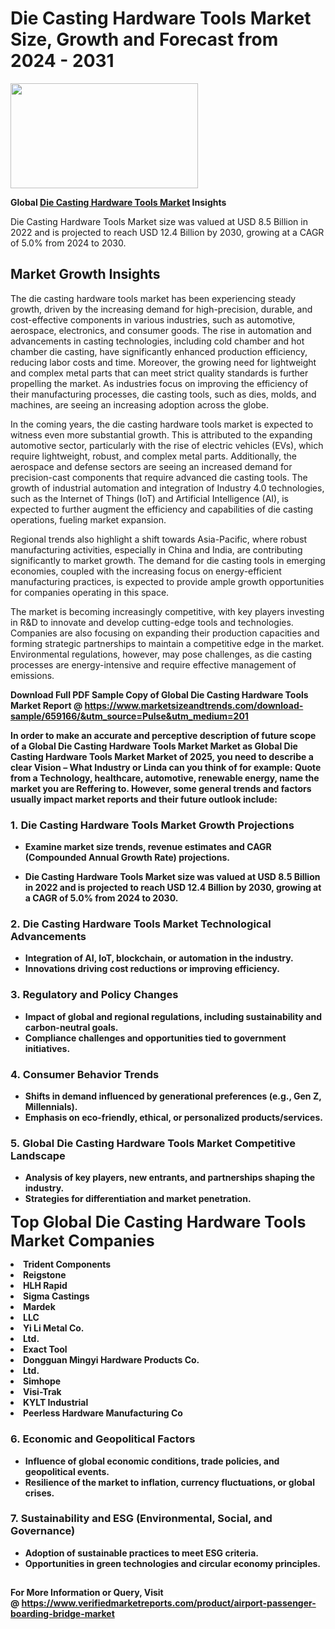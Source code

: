 <H1>Die Casting Hardware Tools Market Size, Growth and Forecast from 2024 - 2031</H1><img class="aligncenter size-medium wp-image-584254" src="https://thirdeyenews.in/wp-content/uploads/2024/09/Global-Market-Research-300x168.jpeg" alt="" width="300" height="168" /><p><strong>Global&nbsp;<a href="https://www.marketsizeandtrends.com/download-sample/659166/&amp;utm_source=Pulse&amp;utm_medium=201">Die Casting Hardware Tools Market</a> Insights</strong></p><p>Die Casting Hardware Tools Market size was valued at USD 8.5 Billion in 2022 and is projected to reach USD 12.4 Billion by 2030, growing at a CAGR of 5.0% from 2024 to 2030.</p><p><h2>Market Growth Insights</h2> <p>The die casting hardware tools market has been experiencing steady growth, driven by the increasing demand for high-precision, durable, and cost-effective components in various industries, such as automotive, aerospace, electronics, and consumer goods. The rise in automation and advancements in casting technologies, including cold chamber and hot chamber die casting, have significantly enhanced production efficiency, reducing labor costs and time. Moreover, the growing need for lightweight and complex metal parts that can meet strict quality standards is further propelling the market. As industries focus on improving the efficiency of their manufacturing processes, die casting tools, such as dies, molds, and machines, are seeing an increasing adoption across the globe.</p> <p><strong></strong></p> <p>In the coming years, the die casting hardware tools market is expected to witness even more substantial growth. This is attributed to the expanding automotive sector, particularly with the rise of electric vehicles (EVs), which require lightweight, robust, and complex metal parts. Additionally, the aerospace and defense sectors are seeing an increased demand for precision-cast components that require advanced die casting tools. The growth of industrial automation and integration of Industry 4.0 technologies, such as the Internet of Things (IoT) and Artificial Intelligence (AI), is expected to further augment the efficiency and capabilities of die casting operations, fueling market expansion.</p> <p>Regional trends also highlight a shift towards Asia-Pacific, where robust manufacturing activities, especially in China and India, are contributing significantly to market growth. The demand for die casting tools in emerging economies, coupled with the increasing focus on energy-efficient manufacturing practices, is expected to provide ample growth opportunities for companies operating in this space.</p> <p>The market is becoming increasingly competitive, with key players investing in R&D to innovate and develop cutting-edge tools and technologies. Companies are also focusing on expanding their production capacities and forming strategic partnerships to maintain a competitive edge in the market. Environmental regulations, however, may pose challenges, as die casting processes are energy-intensive and require effective management of emissions.</p> <p><strong></p><p><span class=""><strong>Download Full PDF Sample Copy of Global Die Casting Hardware Tools Market Report</strong> @ <a href="https://www.marketsizeandtrends.com/download-sample/659166/&amp;utm_source=Pulse&amp;utm_medium=201" target="_blank">https://www.marketsizeandtrends.com/download-sample/659166/&amp;utm_source=Pulse&amp;utm_medium=201</a></span></p><p>In order to make an accurate and perceptive description of future scope of a Global&nbsp;Die Casting Hardware Tools Market Market as Global&nbsp;Die Casting Hardware Tools Market Market of 2025, you need to describe a clear Vision &ndash; What Industry or Linda can you think of for example: Quote from a Technology, healthcare, automotive, renewable energy, name the market you are Reffering to. However, some general trends and factors usually impact market reports and their future outlook include:</p><h3>1.&nbsp;<strong>Die Casting Hardware Tools Market Growth Projections</strong></h3><ul><li>Examine market size trends, revenue estimates and CAGR (Compounded Annual Growth Rate) projections.</li><li><p>Die Casting Hardware Tools Market size was valued at USD 8.5 Billion in 2022 and is projected to reach USD 12.4 Billion by 2030, growing at a CAGR of 5.0% from 2024 to 2030.</p></li></ul><h3>2.&nbsp;<strong>Die Casting Hardware Tools Market Technological Advancements</strong></h3><ul><li>Integration of AI, IoT, blockchain, or automation in the industry.</li><li>Innovations driving cost reductions or improving efficiency.</li></ul><h3>3.&nbsp;<strong>Regulatory and Policy Changes</strong></h3><ul><li>Impact of global and regional regulations, including sustainability and carbon-neutral goals.</li><li>Compliance challenges and opportunities tied to government initiatives.</li></ul><h3>4.&nbsp;<strong>Consumer Behavior Trends</strong></h3><ul><li>Shifts in demand influenced by generational preferences (e.g., Gen Z, Millennials).</li><li>Emphasis on eco-friendly, ethical, or personalized products/services.</li></ul><h3>5.&nbsp;<strong>Global Die Casting Hardware Tools Market Competitive Landscape</strong></h3><ul><li>Analysis of key players, new entrants, and partnerships shaping the industry.</li><li>Strategies for differentiation and market penetration.</li></ul><p data-pm-slice="1 1 []"><span style="color: inherit; font-family: inherit; font-size: 25px;">Top Global Die Casting Hardware Tools Market Companies</span></p><div class="" data-test-id=""><p><li>Trident Components</li><li> Reigstone</li><li> HLH Rapid</li><li> Sigma Castings</li><li> Mardek</li><li> LLC</li><li> Yi Li Metal Co.</li><li> Ltd.</li><li> Exact Tool</li><li> Dongguan Mingyi Hardware Products Co.</li><li> Ltd.</li><li> Simhope</li><li> Visi-Trak</li><li> KYLT Industrial</li><li> Peerless Hardware Manufacturing Co</li></p></div><h3>6.&nbsp;<strong>Economic and Geopolitical Factors</strong></h3><ul><li>Influence of global economic conditions, trade policies, and geopolitical events.</li><li>Resilience of the market to inflation, currency fluctuations, or global crises.</li></ul><h3>7.&nbsp;<strong>Sustainability and ESG (Environmental, Social, and Governance)</strong></h3><ul><li>Adoption of sustainable practices to meet ESG criteria.</li><li>Opportunities in green technologies and circular economy principles.</li></ul><h2><strong style="font-size: 14px;">For More Information or Query, Visit @&nbsp;</strong><a style="background-color: #ffffff; font-size: 14px;" href="https://www.marketsizeandtrends.com/report/die-casting-hardware-tools-market/" target="_blank">https://www.verifiedmarketreports.com/product/airport-passenger-boarding-bridge-market</a></h2>
